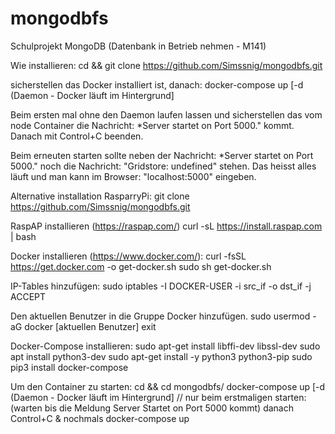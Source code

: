 # mongodbfs
Schulprojekt MongoDB (Datenbank in Betrieb nehmen - M141)


Wie installieren:
cd && git clone https://github.com/Simssnig/mongodbfs.git

sicherstellen das Docker installiert ist, danach: 
  docker-compose up [-d (Daemon - Docker läuft im Hintergrund] 

Beim ersten mal ohne den Daemon laufen lassen und sicherstellen das vom node Container die Nachricht: *Server startet on Port 5000." kommt.
Danach mit Control+C beenden.

Beim erneuten starten sollte neben der Nachricht: *Server startet on Port 5000." noch die Nachricht: "Gridstore: undefined" stehen. Das heisst alles läuft und man kann im Browser: "localhost:5000" eingeben.


Alternative installation RasparryPi:
  git clone https://github.com/Simssnig/mongodbfs.git

RaspAP installieren (https://raspap.com/)
	curl -sL https://install.raspap.com | bash

Docker installieren (https://www.docker.com/):
	curl -fsSL https://get.docker.com -o get-docker.sh
	sudo sh get-docker.sh

IP-Tables hinzufügen:
	sudo iptables -I DOCKER-USER -i src_if -o dst_if -j ACCEPT
   
Den aktuellen Benutzer in die Gruppe Docker hinzufügen.
  sudo usermod -aG docker [aktuellen Benutzer]
  exit

Docker-Compose installieren:
	sudo apt-get install libffi-dev libssl-dev
	sudo apt install python3-dev
	sudo apt-get install -y python3 python3-pip
	sudo pip3 install docker-compose

Um den Container zu starten:
	cd && cd mongodbfs/
	docker-compose up [-d (Daemon - Docker läuft im Hintergrund] 
		// nur beim erstmaligen starten:
      (warten bis die Meldung Server Startet on Port 5000 kommt) danach Control+C 
	      & nochmals docker-compose up
